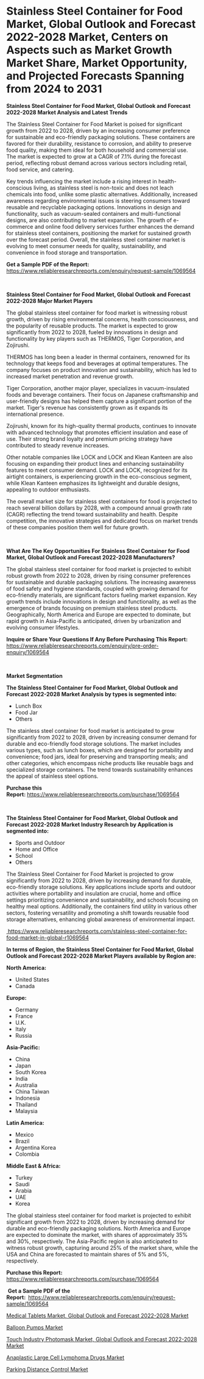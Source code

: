 <p><h1>Stainless Steel Container for Food Market, Global Outlook and Forecast 2022-2028 Market, Centers on Aspects such as Market Growth Market Share, Market Opportunity, and Projected Forecasts Spanning from 2024 to 2031</h1></p><p><strong>Stainless Steel Container for Food Market, Global Outlook and Forecast 2022-2028 Market Analysis and Latest Trends</strong></p>
<p><p>The Stainless Steel Container for Food Market is poised for significant growth from 2022 to 2028, driven by an increasing consumer preference for sustainable and eco-friendly packaging solutions. These containers are favored for their durability, resistance to corrosion, and ability to preserve food quality, making them ideal for both household and commercial use. The market is expected to grow at a CAGR of 7.1% during the forecast period, reflecting robust demand across various sectors including retail, food service, and catering.</p><p>Key trends influencing the market include a rising interest in health-conscious living, as stainless steel is non-toxic and does not leach chemicals into food, unlike some plastic alternatives. Additionally, increased awareness regarding environmental issues is steering consumers toward reusable and recyclable packaging options. Innovations in design and functionality, such as vacuum-sealed containers and multi-functional designs, are also contributing to market expansion. The growth of e-commerce and online food delivery services further enhances the demand for stainless steel containers, positioning the market for sustained growth over the forecast period. Overall, the stainless steel container market is evolving to meet consumer needs for quality, sustainability, and convenience in food storage and transportation.</p></p>
<p><strong>Get a Sample PDF of the Report:&nbsp;</strong> <a href="https://www.reliableresearchreports.com/enquiry/request-sample/1069564?utm_campaign=5&utm_medium=2&utm_source=Github&utm_content=ia&utm_term=04122024&utm_id=stainless-steel-container-for-food-market-global-outlook-and-forecast-2022-2028">https://www.reliableresearchreports.com/enquiry/request-sample/1069564</a></p>
<p>&nbsp;</p>
<p><strong>Stainless Steel Container for Food Market, Global Outlook and Forecast 2022-2028 Major Market Players</strong></p>
<p><p>The global stainless steel container for food market is witnessing robust growth, driven by rising environmental concerns, health consciousness, and the popularity of reusable products. The market is expected to grow significantly from 2022 to 2028, fueled by innovations in design and functionality by key players such as THERMOS, Tiger Corporation, and Zojirushi.</p><p>THERMOS has long been a leader in thermal containers, renowned for its technology that keeps food and beverages at optimal temperatures. The company focuses on product innovation and sustainability, which has led to increased market penetration and revenue growth.</p><p>Tiger Corporation, another major player, specializes in vacuum-insulated foods and beverage containers. Their focus on Japanese craftsmanship and user-friendly designs has helped them capture a significant portion of the market. Tiger's revenue has consistently grown as it expands its international presence.</p><p>Zojirushi, known for its high-quality thermal products, continues to innovate with advanced technology that promotes efficient insulation and ease of use. Their strong brand loyalty and premium pricing strategy have contributed to steady revenue increases.</p><p>Other notable companies like LOCK and LOCK and Klean Kanteen are also focusing on expanding their product lines and enhancing sustainability features to meet consumer demand. LOCK and LOCK, recognized for its airtight containers, is experiencing growth in the eco-conscious segment, while Klean Kanteen emphasizes its lightweight and durable designs, appealing to outdoor enthusiasts.</p><p>The overall market size for stainless steel containers for food is projected to reach several billion dollars by 2028, with a compound annual growth rate (CAGR) reflecting the trend toward sustainability and health. Despite competition, the innovative strategies and dedicated focus on market trends of these companies position them well for future growth.</p></p>
<p>&nbsp;</p>
<p><strong>What Are The Key Opportunities For Stainless Steel Container for Food Market, Global Outlook and Forecast 2022-2028 Manufacturers?</strong></p>
<p><p>The global stainless steel container for food market is projected to exhibit robust growth from 2022 to 2028, driven by rising consumer preferences for sustainable and durable packaging solutions. The increasing awareness of food safety and hygiene standards, coupled with growing demand for eco-friendly materials, are significant factors fueling market expansion. Key growth trends include innovations in design and functionality, as well as the emergence of brands focusing on premium stainless steel products. Geographically, North America and Europe are expected to dominate, but rapid growth in Asia-Pacific is anticipated, driven by urbanization and evolving consumer lifestyles.</p></p>
<p><strong>Inquire or Share Your Questions If Any Before Purchasing This Report:</strong> <a href="https://www.reliableresearchreports.com/enquiry/pre-order-enquiry/1069564?utm_campaign=5&utm_medium=2&utm_source=Github&utm_content=ia&utm_term=04122024&utm_id=stainless-steel-container-for-food-market-global-outlook-and-forecast-2022-2028">https://www.reliableresearchreports.com/enquiry/pre-order-enquiry/1069564</a></p>
<p>&nbsp;</p>
<p><strong>Market Segmentation</strong></p>
<p><strong>The Stainless Steel Container for Food Market, Global Outlook and Forecast 2022-2028 Market Analysis by types is segmented into:</strong></p>
<p><ul><li>Lunch Box</li><li>Food Jar</li><li>Others</li></ul></p>
<p><p>The stainless steel container for food market is anticipated to grow significantly from 2022 to 2028, driven by increasing consumer demand for durable and eco-friendly food storage solutions. The market includes various types, such as lunch boxes, which are designed for portability and convenience; food jars, ideal for preserving and transporting meals; and other categories, which encompass niche products like reusable bags and specialized storage containers. The trend towards sustainability enhances the appeal of stainless steel options.</p></p>
<p><strong>Purchase this Report:&nbsp;</strong><a href="https://www.reliableresearchreports.com/purchase/1069564?utm_campaign=5&utm_medium=2&utm_source=Github&utm_content=ia&utm_term=04122024&utm_id=stainless-steel-container-for-food-market-global-outlook-and-forecast-2022-2028">https://www.reliableresearchreports.com/purchase/1069564</a></p>
<p>&nbsp;</p>
<p><strong>The Stainless Steel Container for Food Market, Global Outlook and Forecast 2022-2028 Market Industry Research by Application is segmented into:</strong></p>
<p><ul><li>Sports and Outdoor</li><li>Home and Office</li><li>School</li><li>Others</li></ul></p>
<p><p>The Stainless Steel Container for Food Market is projected to grow significantly from 2022 to 2028, driven by increasing demand for durable, eco-friendly storage solutions. Key applications include sports and outdoor activities where portability and insulation are crucial, home and office settings prioritizing convenience and sustainability, and schools focusing on healthy meal options. Additionally, the containers find utility in various other sectors, fostering versatility and promoting a shift towards reusable food storage alternatives, enhancing global awareness of environmental impact.</p></p>
<p><a href="https://www.reliableresearchreports.com/stainless-steel-container-for-food-market-in-global-r1069564?utm_campaign=5&utm_medium=2&utm_source=Github&utm_content=ia&utm_term=04122024&utm_id=stainless-steel-container-for-food-market-global-outlook-and-forecast-2022-2028">&nbsp;https://www.reliableresearchreports.com/stainless-steel-container-for-food-market-in-global-r1069564</a></p>
<p><strong>In terms of Region, the Stainless Steel Container for Food Market, Global Outlook and Forecast 2022-2028 Market Players available by Region are:</strong></p>
<p>
    <p> <strong> North America: </strong>
        <ul>
            <li>United States</li>
            <li>Canada</li>
        </ul>
        </p> 
    <p> <strong> Europe: </strong>
        <ul>
            <li>Germany</li>
            <li>France</li>
            <li>U.K.</li>
            <li>Italy</li>
            <li>Russia</li>
        </ul>
        </p> 
    <p> <strong> Asia-Pacific: </strong>
        <ul>
            <li>China</li>
            <li>Japan</li>
            <li>South Korea</li>
            <li>India</li>
            <li>Australia</li>
            <li>China Taiwan</li>
            <li>Indonesia</li>
            <li>Thailand</li>
            <li>Malaysia</li>
        </ul>
        </p> 
    <p> <strong> Latin America: </strong>
        <ul>
            <li>Mexico</li>
            <li>Brazil</li>
            <li>Argentina Korea</li>
            <li>Colombia</li>
        </ul>
        </p> 
    <p> <strong> Middle East & Africa: </strong>
        <ul>
            <li>Turkey</li>
            <li>Saudi</li>
            <li>Arabia</li>
            <li>UAE</li>
            <li>Korea</li>
        </ul>
    </p>
    </p>
<p><p>The global stainless steel container for food market is projected to exhibit significant growth from 2022 to 2028, driven by increasing demand for durable and eco-friendly packaging solutions. North America and Europe are expected to dominate the market, with shares of approximately 35% and 30%, respectively. The Asia-Pacific region is also anticipated to witness robust growth, capturing around 25% of the market share, while the USA and China are forecasted to maintain shares of 5% and 5%, respectively.</p></p>
<p><strong>Purchase this Report: </strong><a href="https://www.reliableresearchreports.com/purchase/1069564?utm_campaign=5&utm_medium=2&utm_source=Github&utm_content=ia&utm_term=04122024&utm_id=stainless-steel-container-for-food-market-global-outlook-and-forecast-2022-2028">https://www.reliableresearchreports.com/purchase/1069564</a></p>
<p>&nbsp;<strong>Get a Sample PDF of the Report:&nbsp;&nbsp;</strong><a href="https://www.reliableresearchreports.com/enquiry/request-sample/1069564?utm_campaign=5&utm_medium=2&utm_source=Github&utm_content=ia&utm_term=04122024&utm_id=stainless-steel-container-for-food-market-global-outlook-and-forecast-2022-2028">https://www.reliableresearchreports.com/enquiry/request-sample/1069564</a></p>
<p><strong></strong></p>
<p><p><a href="https://github.com/FlorianWolf90/Market-Research-Report-List-1/blob/main/medical-tablets-market-global-outlook-and-forecast-2022-2028-market.md?utm_campaign=5&utm_medium=2&utm_source=Github&utm_content=ia&utm_term=04122024&utm_id=stainless-steel-container-for-food-market-global-outlook-and-forecast-2022-2028">Medical Tablets Market, Global Outlook and Forecast 2022-2028 Market</a></p><p><a href="https://www.linkedin.com/pulse/research-examination-onthe-balloon-pumps-marketsize-share-projected-pgb6e?utm_campaign=5&utm_medium=2&utm_source=Github&utm_content=ia&utm_term=04122024&utm_id=stainless-steel-container-for-food-market-global-outlook-and-forecast-2022-2028">Balloon Pumps Market</a></p><p><a href="https://github.com/lylyparadise/Market-Research-Report-List-5/blob/main/touch-industry-photomask-market-global-outlook-and-forecast-2022-2028-market.md?utm_campaign=5&utm_medium=2&utm_source=Github&utm_content=ia&utm_term=04122024&utm_id=stainless-steel-container-for-food-market-global-outlook-and-forecast-2022-2028">Touch Industry Photomask Market, Global Outlook and Forecast 2022-2028 Market</a></p><p><a href="https://issuu.com/reportprime-2/docs/anaplastic-large-cell-lymphoma-drugs-market-size-2?utm_campaign=5&utm_medium=2&utm_source=Github&utm_content=ia&utm_term=04122024&utm_id=stainless-steel-container-for-food-market-global-outlook-and-forecast-2022-2028">Anaplastic Large Cell Lymphoma Drugs Market</a></p><p><a href="https://www.linkedin.com/pulse/parking-distance-control-market-evolution-regional-adaptations-fhmuf?utm_campaign=5&utm_medium=2&utm_source=Github&utm_content=ia&utm_term=04122024&utm_id=stainless-steel-container-for-food-market-global-outlook-and-forecast-2022-2028">Parking Distance Control Market</a></p></p>